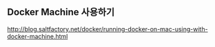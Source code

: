 Docker Machine 사용하기
-----------------------------------

http://blog.saltfactory.net/docker/running-docker-on-mac-using-with-docker-machine.html

